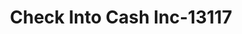 ---
f_zip-code: 37347
f_state-code: TN
title: Check Into Cash Inc-13117
f_phone: 423-837-0547
f_city-only: Jasper
f_address: 369 Kimball Crossing Drive Jasper
f_location-unique-id: '13117'
slug: check-into-cash-inc-13117
updated-on: '2024-05-30T13:46:58.046Z'
created-on: '2024-05-30T13:36:59.803Z'
published-on: '2024-05-30T13:54:32.469Z'
f_city-state: cms/city/jasper-tn.md
f_company: cms/company/check-into-cash-inc.md
f_state: cms/state/tennessee.md
layout: '[payday-loan].html'
tags: payday-loan
---